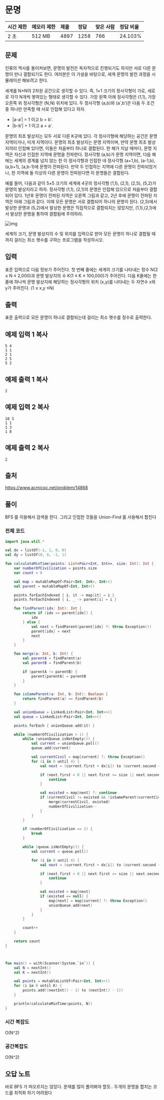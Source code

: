 # 문명

| 시간 제한 | 메모리 제한 | 제출 | 정답 | 맞은 사람 | 정답 비율 |
| :-------- | :---------- | :--- | :--- | :-------- | :-------- |
| 2 초      | 512 MB      | 4897 | 1258 | 766       | 24.103%   |

## 문제

인류의 역사를 돌이켜보면, 문명의 발전은 독자적으로 진행되기도 하지만 서로 다른 문명이 만나 결합되기도 한다. 여러분은 이 가설을 바탕으로, 세계 문명의 발전 과정을 시뮬레이션 해보려고 한다.

세계를 N×N의 2차원 공간으로 생각할 수 있다. 즉, 1×1 크기의 정사각형이 가로, 세로로 각각 N개씩 쌓여있는 형태로 생각할 수 있다. 가장 왼쪽 아래 정사각형은 (1,1), 가장 오른쪽 위 정사각형은 (N,N) 위치에 있다. 두 정사각형 (a,b)와 (a′,b′)은 다음 두 조건 중 하나만 만족할 때 서로 인접해 있다고 하자.

- |a-a′| = 1 이고 b = b′.
- |b-b′| = 1 이고 a = a′.

문명의 최초 발상지는 모두 서로 다른 K곳에 있다. 각 정사각형에 해당하는 공간은 문명 지역이거나, 미개 지역이다. 문명의 최초 발상지는 문명 지역이며, 만약 문명 최초 발상지끼리 인접해 있다면, 이들은 처음부터 하나로 결합된다. 한 해가 지날 때마다, 문명 지역은 자신과 인접한 지역에 문명을 전파한다. 정사각형 (a,b)가 문명 지역이면, 다음 해에는 세계의 경계를 넘지 않는 한 이 정사각형과 인접한 네 정사각형 (a+1,b), (a-1,b), (a,b+1), (a,b-1)에 문명이 전파된다. 만약 두 인접하는 지역에 다른 문명이 전파되었거나, 한 지역에 둘 이상의 다른 문명이 전파된다면 이 문명들은 결합된다.

예를 들어, 다음과 같이 5×5 크기의 세계에 4곳의 정사각형 (1,1), (2,1), (2,5), (5,2)가 문명의 발상지라고 하자. 정사각형 (1,1), (2,1)의 문명은 인접해 있으므로 처음부터 결합되어 있다. 1년후 문명이 전파된 지역은 오른쪽 그림과 같고, 2년 후에 문명이 전파된 지역은 아래 그림과 같다. 이때 모든 문명은 서로 결합되어 하나의 문명이 된다. (2,5)에서 발상한 문명과 (5,2)에서 발상한 문명은 직접적으로 결합되지는 않았지만, (1,1),(2,1)에서 발상한 문명을 통하여 결합됨에 주의하라.

![img](https://onlinejudgeimages.s3-ap-northeast-1.amazonaws.com/problem/14868/1.png)

세계의 크기, 문명 발상지의 수 및 위치를 입력으로 받아 모든 문명이 하나로 결합될 때까지 걸리는 최소 햇수를 구하는 프로그램을 작성하시오.

## 입력

표준 입력으로 다음 정보가 주어진다. 첫 번째 줄에는 세계의 크기를 나타내는 정수 N(2 ≤ N ≤ 2,000)과 문명 발상지의 수 K(1 ≤ K ≤ 100,000)가 주어진다. 다음 K줄에는 한 줄에 하나씩 문명 발상지에 해당하는 정사각형의 위치 (x,y)를 나타내는 두 자연수 x와 y가 주어진다. (1 ≤ x,y ≤N)

## 출력

표준 출력으로 모든 문명이 하나로 결합되는데 걸리는 최소 햇수를 정수로 출력한다.

## 예제 입력 1 복사

```
5 4
1 1
2 1
2 5
5 2
```

## 예제 출력 1 복사

```
2
```

## 예제 입력 2 복사

```
10 3
1 1
1 3
1 8
```

## 예제 출력 2 복사

```
2
```

## 출처

https://www.acmicpc.net/problem/14868



## 풀이

BFS 를 이용해서 검색을 한다. 그리고 인접한 것들을 Union-Find 를 사용해서 합친다



### 전체 코드

```kotlin
import java.util.*

val dx = listOf(-1, 1, 0, 0)
val dy = listOf(0, 0, -1, 1)

fun calculateMinTime(points: List<Pair<Int, Int>>, size: Int): Int {
    var numberOfCivilization = points.size
    var count = 0

    val map = mutableMapOf<Pair<Int, Int>, Int>()
    val parent = mutableMapOf<Int, Int>()

    points.forEachIndexed { i, it -> map[it] = i }
    points.forEachIndexed { i, _ -> parent[i] = i }

    fun findParent(idx: Int): Int {
        return if (idx == parent[idx]) {
            idx
        } else {
            val next = findParent(parent[idx] ?: throw Exception())
            parent[idx] = next
            next
        }
    }

    fun merge(a: Int, b: Int) {
        val parentA = findParent(a)
        val parentB = findParent(b)

        if (parentA != parentB) {
            parent[parentA] = parentB
        }
    }

    fun isSameParent(a: Int, b: Int): Boolean {
        return findParent(a) == findParent(b)
    }

    val unionQueue = LinkedList<Pair<Int, Int>>()
    val queue = LinkedList<Pair<Int, Int>>()

    points.forEach { unionQueue.add(it) }

    while (numberOfCivilization > 1) {
        while (unionQueue.isNotEmpty()) {
            val current = unionQueue.poll()
            queue.add(current)

            val currentCivil = map[current] ?: throw Exception()
            for (i in 0 until 4) {
                val next = (current.first + dx[i]) to (current.second + dy[i])

                if (next.first < 0 || next.first >= size || next.second < 0 || next.second >= size) {
                    continue
                }

                val existed = map[next] ?: continue
                if (currentCivil != existed && !isSameParent(currentCivil, existed)) {
                    merge(currentCivil, existed)
                    numberOfCivilization--
                }
            }
        }

        if (numberOfCivilization == 1) {
            break
        }

        while (queue.isNotEmpty()) {
            val current = queue.poll()

            for (i in 0 until 4) {
                val next = (current.first + dx[i]) to (current.second + dy[i])

                if (next.first < 0 || next.first >= size || next.second < 0 || next.second >= size) {
                    continue
                }

                val existed = map[next]
                if (existed == null) {
                    map[next] = map[current] ?: throw Exception()
                    unionQueue.add(next)
                }
            }
        }

        count++
    }

    return count
}



fun main() = with(Scanner(System.`in`)) {
    val N = nextInt()
    val K = nextInt()

    val points = mutableListOf<Pair<Int, Int>>()
    for (i in 0 until K) {
        points.add((nextInt() - 1) to (nextInt() - 1))
    }

    println(calculateMinTime(points, N))
}
```



### 시간 복잡도

O(N^2)

### 공간복잡도

O(N^2)



## 오답 노트

바로 BFS 가 떠오르지는 않았다. 문제를 많이 풀어봐야 할듯.. 두개의 문명을 합치는 코드를 최적화 하기 어려웠다

